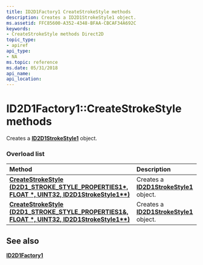 ```yaml
---
title: ID2D1Factory1 CreateStrokeStyle methods
description: Creates a ID2D1StrokeStyle1 object.
ms.assetid: FFC85600-A352-4348-BFAA-CBCAF34A692C
keywords:
- CreateStrokeStyle methods Direct2D
topic_type:
- apiref
api_type:
- NA
ms.topic: reference
ms.date: 05/31/2018
api_name: 
api_location: 
---
```


# ID2D1Factory1::CreateStrokeStyle methods

Creates a [**ID2D1StrokeStyle1**](/windows/win32/api/d2d1_1/nn-d2d1_1-id2d1strokestyle1) object.

### Overload list



| Method                                                                                                                                     | Description                                                                 |
|:-------------------------------------------------------------------------------------------------------------------------------------------|:----------------------------------------------------------------------------|
| [**CreateStrokeStyle (D2D1\_STROKE\_STYLE\_PROPERTIES1\*, FLOAT \*, UINT32, ID2D1StrokeStyle1\*\*)**](/windows/win32/api/d2d1_1/nf-d2d1_1-id2d1factory1-createstrokestyle(constd2d1_stroke_style_properties1_constfloat_uint32_id2d1strokestyle1)) | Creates a [**ID2D1StrokeStyle1**](/windows/win32/api/d2d1_1/nn-d2d1_1-id2d1strokestyle1) object.<br/> |
| [**CreateStrokeStyle (D2D1\_STROKE\_STYLE\_PROPERTIES1&, FLOAT \*, UINT32, ID2D1StrokeStyle1\*\*)**](/windows/win32/api/d2d1_1/nf-d2d1_1-id2d1factory1-createstrokestyle(constd2d1_stroke_style_properties1__constfloat_uint32_id2d1strokestyle1)) | Creates a [**ID2D1StrokeStyle1**](/windows/win32/api/d2d1_1/nn-d2d1_1-id2d1strokestyle1) object.<br/> |



## See also

<dl> <dt>

[**ID2D1Factory1**](/windows/win32/api/d2d1_1/nn-d2d1_1-id2d1factory1)
</dt> </dl>

 


